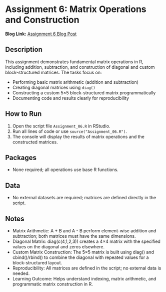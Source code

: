 # Assignment 6: Matrix Operations and Construction

**Blog Link:** [Assignment 6 Blog Post]()


## Description
This assignment demonstrates fundamental matrix operations in R, including addition, subtraction, and construction of diagonal and custom block-structured matrices. The tasks focus on:  

- Performing basic matrix arithmetic (addition and subtraction)  
- Creating diagonal matrices using `diag()`  
- Constructing a custom 5×5 block-structured matrix programmatically  
- Documenting code and results clearly for reproducibility  

## How to Run
1. Open the script file `Assignment_06.R` in RStudio.  
2. Run all lines of code or use `source("Assignment_06.R")`.  
3. The console will display the results of matrix operations and the constructed matrices.  

## Packages
- None required; all operations use base R functions.  

## Data
- No external datasets are required; matrices are defined directly in the script.

## Notes
- Matrix Arithmetic: A + B and A - B perform element-wise addition and subtraction; both matrices must have the same dimensions.
- Diagonal Matrix: diag(c(4,1,2,3)) creates a 4×4 matrix with the specified values on the diagonal and zeros elsewhere.
- Custom Matrix Construction: The 5×5 matrix is built using diag() and cbind()/rbind() to combine the diagonal with repeated values for a block-structured layout.
- Reproducibility: All matrices are defined in the script; no external data is needed.
- Learning Outcome: Helps understand indexing, matrix arithmetic, and programmatic matrix construction in R.